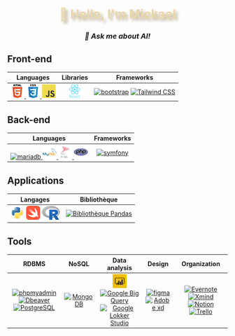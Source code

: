 <h1 Align="center" style="color: #E9D6AA; filter:drop-shadow(5px 5px 3px #664B0B6e)"><b>👋 Hello, I'm Mickael</b></h1>

<h3 align="center"><i>💭 Ask me about AI!</i></h1>
<!-- <div align="center"><a href="https://github.com/MiKL5/artificialIntelligence"><img src="assets/hedgehog.jpg" height="300" alt="This is an ai-art"></a> -->

<h2><b>Front-end</b></h1>
<div Align="center">

Languages | Libraries | Frameworks
:-:|:-:|:-:
<a href="https://github.com/MiKL5/afpaDev"> <img src="https://raw.githubusercontent.com/devicons/devicon/master/icons/html5/html5-original-wordmark.svg" alt="html5" width="32" height="32"  pointer-events="none" /> <img src="https://raw.githubusercontent.com/devicons/devicon/master/icons/css3/css3-original-wordmark.svg" alt="css3" width="32" height="32"  pointer-events="none" /> <img src="https://raw.githubusercontent.com/devicons/devicon/master/icons/javascript/javascript-original.svg" alt="javaScript" width="32" height="32"  pointer-events="none" /> </a> | <a href="https://github.com/MiKL5/React"> <img src="https://raw.githubusercontent.com/devicons/devicon/master/icons/react/react-original-wordmark.svg" alt="React" width="32" height="auto"  pointer-events="none" /></a> <!-- <a href="https://github.com/MiKL5/React/blob/master/ReactNative/Docs"> <img src="https://raw.githubusercontent.com/kristerkari/react-native-svg-transformer/HEAD/images/react-native-logo.png" alt="reactnative" width="32" height="auto"  pointer-events="none" /> </a> --> | <a href="https://github.com/MiKL5/afpaDev"><img src="https://getbootstrap.com/docs/5.3/assets/brand/bootstrap-logo-shadow.png" alt="bootstrap" width="32" height="auto"  pointer-events="none" /></a> <a href="#"> <img src="https://upload.wikimedia.org/wikipedia/commons/d/d5/Tailwind_CSS_Logo.svg" alt="Tailwind CSS" width="32" height="32"  pointer-events="none"></a>
</div>  

<h2><b>Back-end</b></h1>
<div Align="center">

Languages | Frameworks
:-:|:-:
<a href="#"><img src="https://www.vectorlogo.zone/logos/mariadb/mariadb-icon.svg" alt="mariadb" width="32" height="auto"> <img src="https://raw.githubusercontent.com/devicons/devicon/master/icons/mysql/mysql-original-wordmark.svg" alt="mysql" width="32" height="auto"> <img src="assets/1982164.svg" alt="t-sql" width="32" height="auto"> <a href="https://github.com/MiKL5/afpaDev"><img src="https://raw.githubusercontent.com/devicons/devicon/master/icons/php/php-original.svg" alt="php" width="32" height="auto"></a> | <a href="https://github.com/MiKL5/afpaDevSymfony"><img src="https://symfony.com/logos/symfony_black_03.svg" alt="symfony" width="32" height="auto"></a>
</div>  

<h2><b>Applications</b></h1>
<div Align="center">

| Langages | Bibliothèque<!--s-->
:-:|:-:
<a href="https://github.com/MiKL5/Python"><img src="https://raw.githubusercontent.com/devicons/devicon/master/icons/python/python-original.svg" alt="python" width="32" height="auto"  pointer-events="none"></a>  <a href="https://github.com/MiKL5/devAppli"><img src="assets/swift.png" alt="Langage Swift" height="32px"></a>  <a href="#"><img src="assets/r.svg.png" alt="Langage R" height="32px"></a> | <a href="#"> <!--<img src="https://upload.wikimedia.org/wikipedia/commons/3/31/NumPy_logo_2020.svg" alt="Bibliothèque Numpy" height="32px">--> <img src="https://upload.wikimedia.org/wikipedia/commons/e/ed/Pandas_logo.svg" alt="Bibliothèque Pandas" height="32px"> </a> 

</div>

<h2><b>Tools</b></h1>
<div Align="center">

RDBMS | NoSQL | Data analysis | Design | Organization
:-:|:-:|:-:|:-:|:-:
<a href="#"> <img src="https://upload.wikimedia.org/wikipedia/commons/4/4f/PhpMyAdmin_logo.svg" alt="phpmyadmin" width="32" height="auto"  pointer-events="none" /> <img src="https://dbeaver.io/wp-content/uploads/2015/09/beaver-head.png" alt="Dbeaver" width=32 height=auto  pointer-events="none" /> </a> <a href="https://github.com/MiKL5/PostgreSQL/"> <img src="https://upload.wikimedia.org/wikipedia/commons/thumb/2/29/Postgresql_elephant.svg/langfr-1920px-Postgresql_elephant.svg.png" alt="PostgreSQL" width=32 height=auto  pointer-events="none" /> </a> | <a href="https://github.com/MiKL5/MongoDB"> <img src="https://upload.wikimedia.org/wikipedia/fr/4/45/MongoDB-Logo.svg" alt="MongoDB" width=auto height=32  pointer-events="none" /> </a> | <a href="https://github.com/MiKL5/PowerBI/"> <img src="https://github.com/MiKL5/PowerBI/raw/master/assets/powerBi.png" alt="PowerBI" width="32" height="auto" pointer-events="none" /> </a> <a href="#"> <img src="https://www.gstatic.com/bricks/image/d1a2346b57ea1c97bc4f8f01f289616f45c33d66bcd5b1372252fce3533cae4a.svg" alt="Google Big Query" height="32px"><img src="https://www.gstatic.com/analytics-lego/svg/ic_looker_studio.svg" alt="Google Lokker Studio" height="32px"> </a> | <a href="#"> <img src="https://www.vectorlogo.zone/logos/figma/figma-icon.svg" alt="figma" width="32" height="auto"  pointer-events="none" /> </a> <a href="#"> <img src="https://upload.wikimedia.org/wikipedia/commons/thumb/c/c2/Adobe_XD_CC_icon.svg/langfr-220px-Adobe_XD_CC_icon.svg.png" alt="Adobe xd" width="32" height="auto"  pointer-events="none" /> </a> | <a href="#"> <img src="https://www.svgrepo.com/download/475648/evernote-color.svg" alt="Evernote" width="32" height="auto"  pointer-events="none" /> <img src="https://assets.xmind.net/www/assets/images/xmind2022/xmind2022-logo-c945ae44d8.svg" alt="Xmind" width="32" height="auto"  pointer-events="none" /> <img src="https://www.svgrepo.com/download/452076/notion.svg" alt="Notion" width="32" height="auto"  pointer-events="none" /> <img src="https://www.svgrepo.com/download/303635/trello-logo.svg" alt="Trello" width="32" height="auto" pointer-events="none" /> </a>
</div>